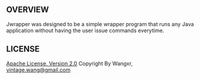## OVERVIEW

Jwrapper was designed to be a simple wrapper program that runs any Java application without having the user issue commands everytime.

## LICENSE

[Apache License, Version 2.0](http://www.apache.org/licenses/LICENSE-2.0.html)
Copyright By Wangxr, vintage.wang@gmail.com
